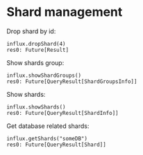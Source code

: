 # Shard management <a name="shardManagement"></a>
Drop shard by id:
```
influx.dropShard(4)
res0: Future[Result]
```
Show shards group:
```
influx.showShardGroups()
res0: Future[QueryResult[ShardGroupsInfo]]
```
Show shards:
```
influx.showShards()
res0: Future[QueryResult[ShardInfo]]
```
Get database related shards:
```
influx.getShards("someDB")
res0: Future[QueryResult[Shard]]
```